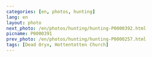 ```yaml
---
categories: [en, photos, hunting]
lang: en
layout: photo
next_photo: /en/photos/hunting/hunting-P0000392.html
picname: P0000391
prev_photo: /en/photos/hunting/hunting-P0000257.html
tags: [Dead Oryx, Hottentotten Church]
---
```


